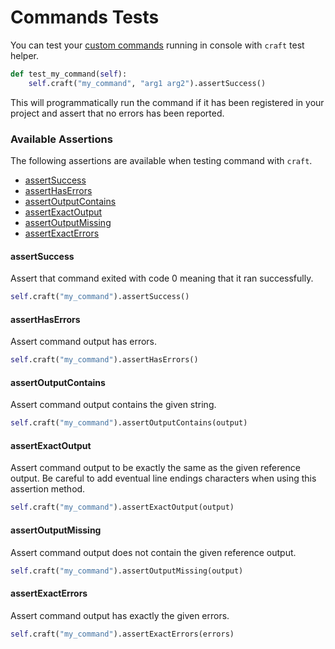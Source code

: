 # Commands Tests

You can test your [custom commands](../features/commands/) running in console with `craft` test helper.

```python
def test_my_command(self):
    self.craft("my_command", "arg1 arg2").assertSuccess()
```

This will programmatically run the command if it has been registered in your project and assert that no errors has been reported.

### Available Assertions

The following assertions are available when testing command with `craft`.

* [assertSuccess](commands-tests.md#assertsuccess)
* [assertHasErrors](commands-tests.md#asserthaserrors)
* [assertOutputContains](commands-tests.md#assertoutputcontains)
* [assertExactOutput](commands-tests.md#assertexactoutput)
* [assertOutputMissing](commands-tests.md#assertoutputmissing)
* [assertExactErrors](commands-tests.md#assertexacterrors)

#### assertSuccess

Assert that command exited with code 0 meaning that it ran successfully.

```python
self.craft("my_command").assertSuccess()
```

#### assertHasErrors

Assert command output has errors.

```python
self.craft("my_command").assertHasErrors()
```

#### assertOutputContains

Assert command output contains the given string.

```python
self.craft("my_command").assertOutputContains(output)
```

#### assertExactOutput

Assert command output to be exactly the same as the given reference output. Be careful to add eventual  line endings characters when using this assertion method.

```python
self.craft("my_command").assertExactOutput(output)
```

#### assertOutputMissing

Assert command output does not contain the given reference output.

```python
self.craft("my_command").assertOutputMissing(output)
```

#### assertExactErrors

Assert command output has exactly the given errors.

```python
self.craft("my_command").assertExactErrors(errors)
```
